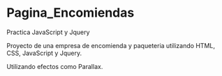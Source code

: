 # Pagina_Encomiendas
Practica JavaScript y Jquery


Proyecto de una empresa de encomienda y paqueteria utilizando HTML, CSS, JavaScript y Jquery. 

Utilizando efectos como Parallax.
